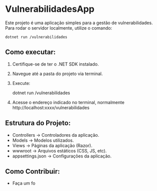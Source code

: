 # VulnerabilidadesApp

Este projeto é uma aplicação simples para a gestão de vulnerabilidades.  
Para rodar o servidor localmente, utilize o comando:

    dotnet run /vulnerabilidades

## Como executar:
1. Certifique-se de ter o .NET SDK instalado.
2. Navegue até a pasta do projeto via terminal.
3. Execute:

    dotnet run /vulnerabilidades

4. Acesse o endereço indicado no terminal, normalmente http://localhost:xxxx/vulnerabilidades

## Estrutura do Projeto:
- Controllers → Controladores da aplicação.
- Models → Modelos utilizados.
- Views → Páginas da aplicação (Razor).
- wwwroot → Arquivos estáticos (CSS, JS, etc).
- appsettings.json → Configurações da aplicação.

## Como Contribuir:
- Faça um fo
